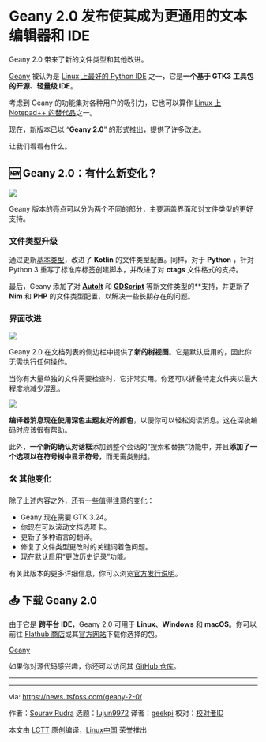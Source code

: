 [#]: subject: "Geany 2.0 Release Makes it a More Versatile Text Editor and IDE"
[#]: via: "https://news.itsfoss.com/geany-2-0/"
[#]: author: "Sourav Rudra https://news.itsfoss.com/author/sourav/"
[#]: collector: "lujun9972/lctt-scripts-1693450080"
[#]: translator: "geekpi"
[#]: reviewer: " "
[#]: publisher: " "
[#]: url: " "

Geany 2.0 发布使其成为更通用的文本编辑器和 IDE
======
Geany 2.0 带来了新的文件类型和其他改进。

[Geany][1] 被认为是 [Linux 上最好的 Python IDE][2] 之一，它是**一个基于 GTK3 工具包的开源、轻量级 IDE**。

考虑到 Geany 的功能集对各种用户的吸引力，它也可以算作 [Linux 上 Notepad++ 的替代品][3]之一。

现在，新版本已以 “**Geany 2.0**” 的形式推出，提供了许多改进。

让我们看看有什么。

## 🆕 Geany 2.0：有什么新变化？

![][4]

Geany 版本的亮点可以分为两个不同的部分，主要涵盖界面和对文件类型的更好支持。

### 文件类型升级

通过更新[基本类型][5]，改进了 **Kotlin** 的文件类型配置。同样，对于 **Python** ，针对 Python 3 重写了标准库标签创建脚本，并改进了对 **ctags** 文件格式的支持。

最后，Geany 添加了对 [**AutoIt**][6] 和 [**GDScript**][7] 等新文件类型的**支持，并更新了 **Nim** 和 **PHP** 的文件类型配置，以解决一些长期存在的问题。

### 界面改进

![][8]

Geany 2.0 在文档列表的侧边栏中提供了**新的树视图**。它是默认启用的，因此你无需执行任何操作。

当你有大量单独的文件需要检查时，它非常实用。你还可以折叠特定文件夹以最大程度地减少混乱。

![][9]

**编译器消息现在使用深色主题友好的颜色**，以便你可以轻松阅读消息。这在深夜编码时应该很有帮助。

此外，**一个新的确认对话框**添加到整个会话的“搜索和替换”功能中，并且**添加了一个选项以在符号树中显示符号**，而无需类别组。

### 🛠️ 其他变化

除了上述内容之外，还有一些值得注意的变化：

   * Geany 现在需要 GTK 3.24。
   * 你现在可以滚动文档选项卡。
   * 更新了多种语言的翻译。
   * 修复了文件类型更改时的关键词着色问题。
   * 现在默认启用“更改历史记录”功能。



有关此版本的更多详细信息，你可以浏览[官方发行说明][10]。

## 📥 下载 Geany 2.0

由于它是 **跨平台 IDE**，Geany 2.0 可用于 **Linux**、**Windows** 和 **macOS**。你可以前往 [Flathub 商店][11]或其[官方网站][12]下载你选择的包。

[Geany][12]

如果你对源代码感兴趣，你还可以访问其 [GitHub 仓库][13]。

* * *

--------------------------------------------------------------------------------

via: https://news.itsfoss.com/geany-2-0/

作者：[Sourav Rudra][a]
选题：[lujun9972][b]
译者：[geekpi](https://github.com/geekpi)
校对：[校对者ID](https://github.com/校对者ID)

本文由 [LCTT](https://github.com/LCTT/TranslateProject) 原创编译，[Linux中国](https://linux.cn/) 荣誉推出

[a]: https://news.itsfoss.com/author/sourav/
[b]: https://github.com/lujun9972
[1]: https://www.geany.org/
[2]: https://itsfoss.com/best-python-ides-linux/
[3]: https://itsfoss.com/notepad-alternatives-for-linux/
[4]: https://news.itsfoss.com/content/images/2023/10/Geany_2.0_1.png
[5]: https://kotlinlang.org/docs/basic-types.html
[6]: https://en.wikipedia.org/wiki/AutoIt
[7]: https://docs.godotengine.org/en/stable/tutorials/scripting/gdscript/index.html
[8]: https://news.itsfoss.com/content/images/2023/10/Geany_2.0_2.png
[9]: https://news.itsfoss.com/content/images/2023/10/Geany_2.0_3.png
[10]: https://www.geany.org/documentation/releasenotes/
[11]: https://flathub.org/apps/org.geany.Geany
[12]: https://www.geany.org/download/releases/
[13]: https://github.com/geany/geany
